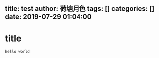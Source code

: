 title: test
author: 荷塘月色
tags: []
categories: []
date: 2019-07-29 01:04:00
---
# title 

```
hello world
```
